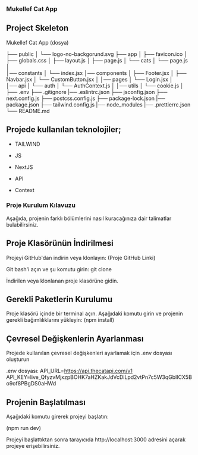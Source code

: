 ### Mukellef Cat App

## Project Skeleton

Mukellef Cat App (dosya)

├── public
│     └── logo-no-backgorund.svg
├── app
│     ├── favicon.ico
│     ├── globals.css
│     ├── layout.js
│     ├── page.js
│     └── cats
│           └── page.js    
│           
│── constants
│     └── index.jsx
│── components
│     ├── Footer.jsx
│     ├── Navbar.jsx
│     └── CustomButton.jsx
│
│── pages
│     └── Login.jsx
│  
│── api
│     └── auth
│            └── AuthContext.js
│
│── utils
│     └── cookie.js
│
├── .env
├── .gitignore
|── .eslintrc.json
├── jsconfig.json
├── next.config.js
├── postcss.config.js
├── package-lock.json
|── package.json
├── tailwind.config.js
|── node_modules
|── .prettierrc.json
└── README.md

## Projede kullanılan teknolojiler;

- TAILWIND

- JS

- NextJS

- API

- Context


### Proje Kurulum Kılavuzu

 Aşağıda, projenin farklı bölümlerini nasıl kuracağınıza dair talimatlar bulabilirsiniz.

## Proje Klasörünün İndirilmesi

Projeyi GitHub'dan indirin veya klonlayın: (Proje GitHub Linki)

Git bash'i açın ve şu komutu girin:
git clone 

İndirilen veya klonlanan proje klasörüne gidin.


## Gerekli Paketlerin Kurulumu

Proje klasörü içinde bir terminal açın.
Aşağıdaki komutu girin ve projenin gerekli bağımlılıklarını yükleyin:
(npm install)


## Çevresel Değişkenlerin Ayarlanması

Projede kullanılan çevresel değişkenleri ayarlamak için .env dosyası oluşturun

.env dosyası:
API_URL=https://api.thecatapi.com/v1
API_KEY=live_QfyzvMjxzpBOHK7aHZKakJdVcDiLpd2vtPn7c5W3qGblICX5Bo9of8PBgDS0aHWd


## Projenin Başlatılması

Aşağıdaki komutu girerek projeyi başlatın:

(npm run dev)

Projeyi başlattıktan sonra tarayıcıda http://localhost:3000 adresini açarak projeye erişebilirsiniz.


